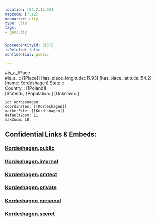 ```yaml
---
location: [54.2,15.93] 
mapzoom: [7,12] 
mapmarker: city 
type: City
tags:
- geo/City


SpocWebEntityId: 31572
isDeleted: false
confidential: public

---
```

#is_a_/Place  
#is_a_ :: [[Place]] 
[has_place_longitude::15.93] 
[has_place_latitude::54.2] 
[name::Kordeshagen] 
State ::  
Country :: [[Poland]]  
[StateId::] 
[Population::] 
[Unknown::] 


```leaflet
id: Kordeshagen
coordinates: [[Kordeshagen]] 
markerFile: [[Kordeshagen]] 
defaultZoom: 11 
maxZoom: 18
```


## Confidential Links & Embeds: 

### [Kordeshagen.public](/_public/\Earth\Continent\Europe\Europe~East\Poland\Provinces~Poland\West_Pomeranian\CityKordeshagen.public.md) 

### [Kordeshagen.internal](/_internal/\Earth\Continent\Europe\Europe~East\Poland\Provinces~Poland\West_Pomeranian\CityKordeshagen.internal.md) 

### [Kordeshagen.protect](/_protect/\Earth\Continent\Europe\Europe~East\Poland\Provinces~Poland\West_Pomeranian\CityKordeshagen.protect.md) 

### [Kordeshagen.private](/_private/\Earth\Continent\Europe\Europe~East\Poland\Provinces~Poland\West_Pomeranian\CityKordeshagen.private.md) 

### [Kordeshagen.personal](/_personal/\Earth\Continent\Europe\Europe~East\Poland\Provinces~Poland\West_Pomeranian\CityKordeshagen.personal.md) 

### [Kordeshagen.secret](/_secret/\Earth\Continent\Europe\Europe~East\Poland\Provinces~Poland\West_Pomeranian\CityKordeshagen.secret.md)

